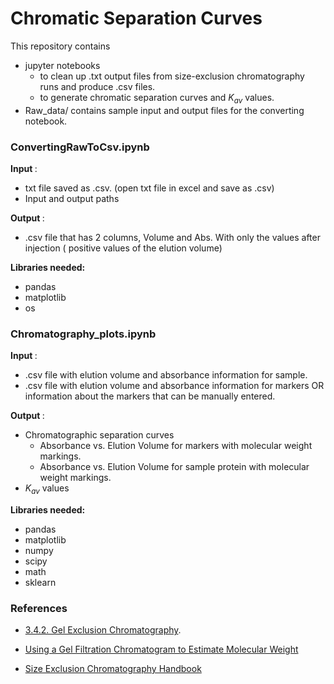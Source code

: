 # Chromatic Separation Curves

This repository contains 
- jupyter notebooks 
	- to clean up .txt output files from size-exclusion chromatography runs and produce .csv files.
	- to generate chromatic separation curves and $K_{av}$ values.
- Raw_data/ contains sample input and output files for the converting notebook.

### ConvertingRawToCsv.ipynb
<b> Input </b> : 
- txt file saved as .csv. (open txt file in excel and save as .csv)
- Input and output paths

<b> Output </b> : 
- .csv file that has 2 columns, Volume and Abs. With only the values after injection ( positive values of the elution volume)

<b> Libraries needed: </b>
- pandas
- matplotlib
- os

### Chromatography_plots.ipynb
<b> Input </b> : 
- .csv file with elution volume and absorbance information for sample.
- .csv file with elution volume and absorbance information for markers OR information about the markers that can be manually entered.

<b> Output </b> : 
- Chromatographic separation curves
	- Absorbance vs. Elution Volume for markers with molecular weight markings.
	- Absorbance vs. Elution Volume for sample protein with molecular weight markings.
- $K_{av}$ values

<b> Libraries needed: </b>
- pandas
- matplotlib
- numpy
- scipy
- math
- sklearn

### References

- [3.4.2. Gel Exclusion Chromatography](https://chem.libretexts.org/@go/page/165276).  

- [Using a Gel Filtration Chromatogram to Estimate Molecular Weight](https://bitesizebio.com/29685/determine-molecular-weight-gel-filtration-chromatogram/)

- [Size Exclusion Chromatography Handbook ](https://www.cytivalifesciences.com/en/us/support/handbooks)
